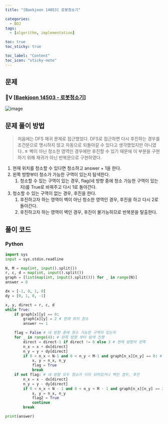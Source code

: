 ```yaml
---
title: "[Baekjoon 14053] 로봇청소기" 

categories:
  - BOJ
tags:
  - [algorithm, implementation]

toc: true
toc_sticky: true

toc_label: "Content"
toc_icon: "sticky-note"
---
```


## 문제

### 💛Ⅴ [[Baekjoon 14503 - 로봇청소기](https://www.acmicpc.net/problem/14503)]

![image](https://user-images.githubusercontent.com/68420044/214009099-212ef334-dc29-4621-a607-5cf659913e10.png)

## 문제 풀이 방법

> 처음에는 DFS 재귀 문제로 접근했었다. DFS로 접근하면 다시 후진하는 경우를 조건문으로 명시하지 않고 자동으로 되돌아갈 수 있다고 생각했었지만 아니였다..ㅎ 벽이 아닌 청소한 영역인 경우에만 후진할 수 있기 때문에 이 부분을 구현하기 위해 재귀가 아닌 반복문으로 구현하였다.
> 
1. 현재 위치를 청소할 수 있다면 청소하고 answer + 1을 한다. 
2. 왼쪽 방향부터 청소가 가능한 구역이 있는지 탐색한다. 
    1. 청소할 수 있는 구역이 있는 경우, flag(네 방향 중에 청소 가능한 구역이 있는지)를 True로 바꿔주고 다시 1로 돌아간다. 
3. 청소할 수 있는 구역이 없는 경우, 후진을 한다. 
    1. 후진하고자 하는 영역이 벽이 아닌 청소한 영역인 경우, 후진을 하고 다시 2로 돌아간다.
    2. 후진하고자 하는 영역이 벽인 경우, 후진이 불가능하므로 반복문을 탈출한다.  

## 풀이 코드

### Python

```python
import sys
input = sys.stdin.readline

N, M = map(int, input().split())
r, c, d = map(int, input().split())
graph = [list(map(int, input().split())) for _ in range(N)]
answer = 0

dx = [-1, 0, 1, 0]
dy = [0, 1, 0, -1]

x, y, direct = r, c, d
while True:
    if graph[x][y] == 0:
        graph[x][y] = 2 # 현재 위치 청소
        answer += 1

    flag = False # 네 방향 중에 청소 가능한 구역이 있는지
    for _ in range(4): # 왼쪽 방향 부터 탐색 진행
        direct = direct-1 if direct != 0 else 3 # 현재 방향의 왼쪽
        n_x = x + dx[direct]
        n_y = y + dy[direct]
        if 0 < n_x < N-1 and 0 < n_y < M-1 and graph[n_x][n_y] == 0: # 왼쪽 방향에 아직 청소하지 않은 공간이 존재한다면
            x, y = n_x, n_y
            flag = True
            break
    if not flag: # 네 방향 모두 청소가 이미 되어있거나 벽인 경우, 후진
        n_x = x - dx[direct]
        n_y = y - dy[direct]
        if 0 < n_x < N - 1 and 0 < n_y < M - 1 and graph[n_x][n_y] == 2:
            x, y = n_x, n_y
            flag2 = True
            continue
        break

print(answer)
```